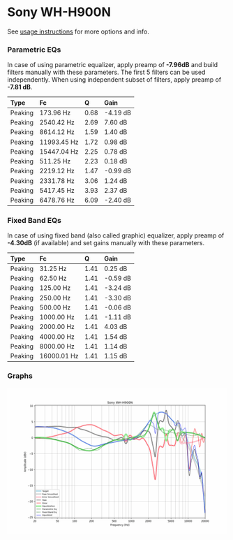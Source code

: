 # Sony WH-H900N
See [usage instructions](https://github.com/jaakkopasanen/AutoEq#usage) for more options and info.

### Parametric EQs
In case of using parametric equalizer, apply preamp of **-7.96dB** and build filters manually
with these parameters. The first 5 filters can be used independently.
When using independent subset of filters, apply preamp of **-7.81 dB**.

| Type    | Fc          |    Q | Gain     |
|:--------|:------------|:-----|:---------|
| Peaking | 173.96 Hz   | 0.68 | -4.19 dB |
| Peaking | 2540.42 Hz  | 2.69 | 7.60 dB  |
| Peaking | 8614.12 Hz  | 1.59 | 1.40 dB  |
| Peaking | 11993.45 Hz | 1.72 | 0.98 dB  |
| Peaking | 15447.04 Hz | 2.25 | 0.78 dB  |
| Peaking | 511.25 Hz   | 2.23 | 0.18 dB  |
| Peaking | 2219.12 Hz  | 1.47 | -0.99 dB |
| Peaking | 2331.78 Hz  | 3.06 | 1.24 dB  |
| Peaking | 5417.45 Hz  | 3.93 | 2.37 dB  |
| Peaking | 6478.76 Hz  | 6.09 | -2.40 dB |

### Fixed Band EQs
In case of using fixed band (also called graphic) equalizer, apply preamp of **-4.30dB**
(if available) and set gains manually with these parameters.

| Type    | Fc          |    Q | Gain     |
|:--------|:------------|:-----|:---------|
| Peaking | 31.25 Hz    | 1.41 | 0.25 dB  |
| Peaking | 62.50 Hz    | 1.41 | -0.59 dB |
| Peaking | 125.00 Hz   | 1.41 | -3.24 dB |
| Peaking | 250.00 Hz   | 1.41 | -3.30 dB |
| Peaking | 500.00 Hz   | 1.41 | -0.06 dB |
| Peaking | 1000.00 Hz  | 1.41 | -1.11 dB |
| Peaking | 2000.00 Hz  | 1.41 | 4.03 dB  |
| Peaking | 4000.00 Hz  | 1.41 | 1.54 dB  |
| Peaking | 8000.00 Hz  | 1.41 | 1.14 dB  |
| Peaking | 16000.01 Hz | 1.41 | 1.15 dB  |

### Graphs
![](./Sony%20WH-H900N.png)